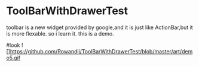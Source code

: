 # ToolBarWithDrawerTest

toolbar is a new widget provided by google,and it is just like ActionBar,but it is more flexable.
so i learn it.
this is a demo.

#look
![]https://github.com/Rowandjj/ToolBarWithDrawerTest/blob/master/art/demo5.gif
